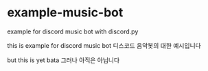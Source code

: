 # example-music-bot
example for discord music bot with discord.py

this is example for discord music bot
디스코드 음악봇의 대한 예시입니다

but this is yet bata
그러나 아직은 아닙니다
